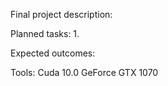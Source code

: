 Final project description:


Planned tasks:
1. 

Expected outcomes:

Tools:
Cuda 10.0
GeForce GTX 1070